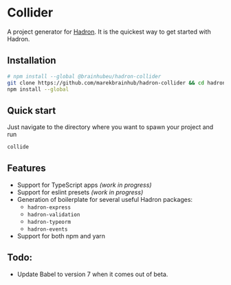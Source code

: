 # Collider

A project generator for [Hadron](http://hadron.pro). It is the quickest way to get started with Hadron.

## Installation

```sh
# npm install --global @brainhubeu/hadron-collider
git clone https://github.com/marekbrainhub/hadron-collider && cd hadron-collider
npm install --global
```

## Quick start

Just navigate to the directory where you want to spawn your project and run

```sh
collide
```

## Features

- Support for TypeScript apps *(work in progress)*
- Support for eslint presets *(work in progress)*
- Generation of boilerplate for several useful Hadron packages:
  - `hadron-express`
  - `hadron-validation`
  - `hadron-typeorm`
  - `hadron-events`
- Support for both npm and yarn

## Todo:

- Update Babel to version 7 when it comes out of beta.
